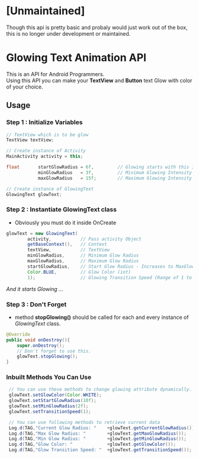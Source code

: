 # [Unmaintained]
Though this api is pretty basic and probaly would just work out of the box, this is no longer under development or maintained.

# Glowing Text Animation API

<p>This is an API for Android Programmers.<br /> 
Using this API you can make your <b>TextView</b> and <b>Button</b> text Glow with color of your choice.
</p>


## Usage

### Step 1 : Initialize Variables 




`````java
// TextView which is to be glow
TextView textView;

// Create instance of Activity
MainActivity activity = this;

float       startGlowRadius = 6f,         // Glowing starts with this Intensity
			minGlowRadius   = 3f,         // Minimum Glowing Intensity
			maxGlowRadius   = 15f;        // Maximum Glowing Intensity

// Create instance of GlowingText
GlowingText glowText;
`````
### Step 2 : Instantiate GlowingText class
* Obviously you must do it inside OnCreate 

`````java
glowText = new GlowingText(
		activity,           // Pass activity Object
		getBaseContext(),   // Context
		textView,           // TextView
		minGlowRadius,      // Minimum Glow Radius
		maxGlowRadius,      // Maximum Glow Radius
		startGlowRadius,    // Start Glow Radius - Increases to MaxGlowRadius then decreases to MinGlowRadius.
		Color.BLUE,         // Glow Color (int)
		1);                 // Glowing Transition Speed (Range of 1 to 10)  (fast ... slow)
`````
<i> And it starts Glowing ...  </i>

### Step 3 : Don't Forget
* method <b>stopGlowing()</b> should be called for each and every instance of <i>GlowingText</i> class.

`````java
@Override
public void onDestroy(){
    super.onDestroy();
    // Don't forget to use this.
    glowText.stopGlowing();
}
`````


### Inbuilt Methods You Can Use
`````java
 // You can use these methods to change glowing attribute dynamically.
 glowText.setGlowColor(Color.WHITE); 
 glowText.setStartGlowRadius(10f);
 glowText.setMinGlowRadius(2f);
 glowText.setTransitionSpeed(1);

 // You can use following methods to retrieve current data
 Log.d(TAG,"Current Glow Radius: "    +glowText.getCurrentGlowRadius());
 Log.d(TAG,"Max Glow Radius: "        +glowText.getMaxGlowRadius());
 Log.d(TAG,"Min Glow Radius: "        +glowText.getMinGlowRadius());
 Log.d(TAG,"Glow Color: "             +glowText.getGlowColor());
 Log.d(TAG,"Glow Transition Speed: "  +glowText.getTransitionSpeed());
`````
